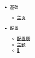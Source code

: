 - 基础
  * [主页](/README.md)

- 配置
  * [配置项](/configuration.md)
  * [主题](/themes.md)
  * [:100:](themes.md)

